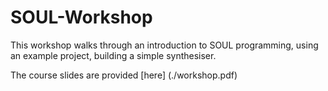 # SOUL-Workshop

This workshop walks through an introduction to SOUL programming, using an example project, building a simple synthesiser.

The course slides are provided [here] (./workshop.pdf)
